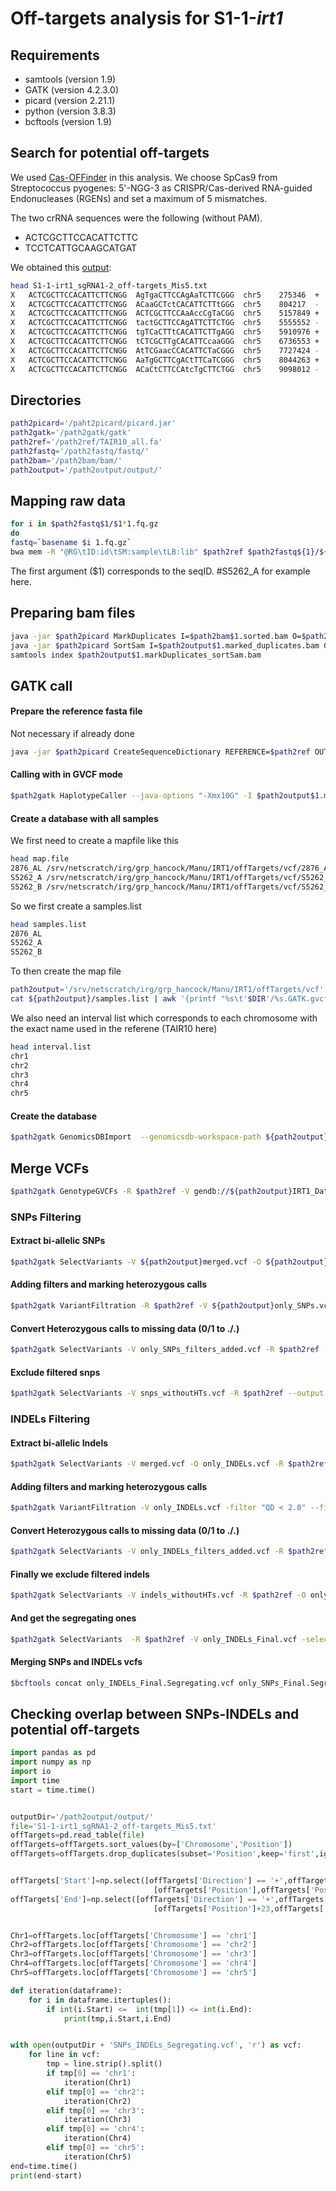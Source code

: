 # Off-targets analysis for S1-1-*irt1*

## Requirements

* samtools (version 1.9)
* GATK (version 4.2.3.0)
* picard (version 2.21.1)
* python (version 3.8.3)
* bcftools (version 1.9)

## Search for potential off-targets

We used [Cas-OFFinder](http://www.rgenome.net/cas-offinder/) in this analysis.
We choose SpCas9 from Streptococcus pyogenes: 5'-NGG-3 as CRISPR/Cas-derived RNA-guided Endonucleases (RGENs) and set a maximum of 5 mismatches. 

The two crRNA sequences were the following (without PAM).

* ACTCGCTTCCACATTCTTC
* TCCTCATTGCAAGCATGAT

We obtained this [output](S1-1-irt1_sgRNA1-2_off-targets_Mis5.txt):
```bash
head S1-1-irt1_sgRNA1-2_off-targets_Mis5.txt
X	ACTCGCTTCCACATTCTTCNGG	AgTgaCTTCCAgAaTCTTCGGG	chr5	275346	+	5	0
X	ACTCGCTTCCACATTCTTCNGG	ACaaGCTctCACATTCTTtGGG	chr5	804217	-	5	0
X	ACTCGCTTCCACATTCTTCNGG	ACTCGCTTCCAaAccCgTaCGG	chr5	5157849	+	5	0
X	ACTCGCTTCCACATTCTTCNGG	tactGCTTCCAgATTCTTCTGG	chr5	5555552	-	5	0
X	ACTCGCTTCCACATTCTTCNGG	tgTCaCTTtCACATTCTTgAGG	chr5	5910976	+	5	0
X	ACTCGCTTCCACATTCTTCNGG	tCTCGCTTgCACATTCcaaGGG	chr5	6736553	+	5	0
X	ACTCGCTTCCACATTCTTCNGG	AtTCGaacCCACATTCTaCGGG	chr5	7727424	-	5	0
X	ACTCGCTTCCACATTCTTCNGG	AaTgGCTTCgACtTTCaTCGGG	chr5	8044263	+	5	0
X	ACTCGCTTCCACATTCTTCNGG	ACaCtCTTCCAtcTgCTTCTGG	chr5	9098012	-	5	0
```

## Directories

```bash
path2picard='/paht2picard/picard.jar'
path2gatk='/path2gatk/gatk'
path2ref='/path2ref/TAIR10_all.fa'
path2fastq='/path2fastq/fastq/'
path2bam='/path2bam/bam/'
path2output='/path2output/output/'
```

## Mapping raw data

```bash
for i in $path2fastq$1/$1*1.fq.gz
do
fastq=`basename $i 1.fq.gz`
bwa mem -R "@RG\tID:id\tSM:sample\tLB:lib" $path2ref $path2fastq${1}/${fastq}'1.fq.gz' $path2fastq${1}/${fastq}'2.fq.gz' | samtools view -Sb | samtools sort -o $workingDir${1}/${1}.sorted.bam
```
The first argument ($1) corresponds to the seqID. #S5262_A for example here.

## Preparing bam files

```bash
java -jar $path2picard MarkDuplicates I=$path2bam$1.sorted.bam O=$path2output$1.marked_duplicates.bam M=$path2output$1.marked_dup_metrics.txt
java -jar $path2picard SortSam I=$path2output$1.marked_duplicates.bam O=$path2output$1.markDuplicates_sortSam.bam SORT_ORDER=coordinate
samtools index $path2output$1.markDuplicates_sortSam.bam
```

## GATK call

#### Prepare the reference fasta file

Not necessary if already done

```bash
java -jar $path2picard CreateSequenceDictionary REFERENCE=$path2ref OUTPUT=/srv/netscratch/irg/grp_hancock/Manu/BSA/TAIR10_all.dict
```

#### Calling with in GVCF mode

```bash
$path2gatk HaplotypeCaller --java-options "-Xmx10G" -I $path2output$1.markDuplicates_sortSam.bam -R $path2ref --emit-ref-confidence GVCF -O $path2output$1.GATK.gvcfMode.vcf
```

#### Create a database with all samples 

We first need to create a mapfile like this

```bash
head map.file
2876_AL	/srv/netscratch/irg/grp_hancock/Manu/IRT1/offTargets/vcf/2876_A.GATK.gvcfMode.vcf
S5262_A	/srv/netscratch/irg/grp_hancock/Manu/IRT1/offTargets/vcf/S5262_A.GATK.gvcfMode.vcf
S5262_B	/srv/netscratch/irg/grp_hancock/Manu/IRT1/offTargets/vcf/S5262_B.GATK.gvcfMode.vcf
```

So we first create a samples.list 

```bash
head samples.list
2876_AL
S5262_A
S5262_B
```

To then create the map file

```bash
path2output='/srv/netscratch/irg/grp_hancock/Manu/IRT1/offTargets/vcf'
cat ${path2output}/samples.list | awk '{printf "%s\t'$DIR'/%s.GATK.gvcfMode.vcf\n",$1,$1}' > map.file
```

We also need an interval list which corresponds to each chromosome with the exact name used in the referene (TAIR10 here)

```bash
head interval.list
chr1
chr2
chr3
chr4
chr5
```

#### Create the database

```bash
$path2gatk GenomicsDBImport  --genomicsdb-workspace-path ${path2output}IRT1_DatabaseName --sample-name-map ${path2output}map.file -L ${path2output}interval.list
```

## Merge VCFs
```bash
$path2gatk GenotypeGVCFs -R $path2ref -V gendb://${path2output}IRT1_DatabaseName -O ${path2output}merged.vcf
```

### SNPs Filtering

#### Extract bi-allelic SNPs

```bash
$path2gatk SelectVariants -V ${path2output}merged.vcf -O ${path2output}only_SNPs.vcf -R $path2ref --select-type-to-include SNP --restrict-alleles-to BIALLELIC
```

#### Adding filters and marking heterozygous calls
```bash
$path2gatk VariantFiltration -R $path2ref -V ${path2output}only_SNPs.vcf -filter "QD < 2.0" --filter-name "QD2" -filter "QUAL < 30.0" --filter-name "QUAL30" -filter "SOR > 3.0" --filter-name "SOR3"  -filter "FS > 60.0" --filter-name "FS60" -filter "MQ < 40.0" --filter-name "MQ40" -filter "MQRankSum < -12.5" --filter-name "MQRankSum-12.5" -filter "ReadPosRankSum < -8.0" --filter-name "ReadPosRankSum-8" --genotype-filter-expression "isHet == 1" --genotype-filter-name "isHetFilter" -O ${path2output}only_SNPs_filters_added.vcf 
```

#### Convert Heterozygous calls to missing data (0/1 to ./.)
```bash
$path2gatk SelectVariants -V only_SNPs_filters_added.vcf -R $path2ref -O snps_withoutHTs.vcf --set-filtered-gt-to-nocall 
```

#### Exclude filtered snps
```bash
$path2gatk SelectVariants -V snps_withoutHTs.vcf -R $path2ref --output only_SNPs_Final.vcf --exclude-filtered true --exclude-non-variants true
```

### INDELs Filtering

#### Extract bi-allelic Indels
```bash
$path2gatk SelectVariants -V merged.vcf -O only_INDELs.vcf -R $path2ref --select-type-to-include INDEL --restrict-alleles-to BIALLELIC
```

#### Adding filters and marking heterozygous calls
```bash
$path2gatk VariantFiltration -V only_INDELs.vcf -filter "QD < 2.0" --filter-name "QD2" -filter "QUAL < 30.0" --filter-name "QUAL30" -filter "FS > 200.0" --filter-name "FS200" -filter "ReadPosRankSum < -20.0" --filter-name "ReadPosRankSum-20" --genotype-filter-expression "isHet == 1" --genotype-filter-name "isHetFilter" -O only_INDELs_filters_added.vcf
```

#### Convert Heterozygous calls to missing data (0/1 to ./.)
```bash
$path2gatk SelectVariants -V only_INDELs_filters_added.vcf -R $path2ref -O indels_withoutHTs.vcf --set-filtered-gt-to-nocall
```

#### Finally we exclude filtered indels
```bash
$path2gatk SelectVariants -V indels_withoutHTs.vcf -R $path2ref -O only_INDELs_Final.vcf --exclude-filtered true --exclude-non-variants true

```
#### And get the segregating ones
```bash
$path2gatk SelectVariants  -R $path2ref -V only_INDELs_Final.vcf -select "AF < 1.0" -O only_INDELs_Final.Segregating.vcf
```

#### Merging SNPs and INDELs vcfs

```bash
$bcftools concat only_INDELs_Final.Segregating.vcf only_SNPs_Final.Segregating.vcf
```

## Checking overlap between SNPs-INDELs and potential off-targets

```python
import pandas as pd
import numpy as np
import io
import time
start = time.time()


outputDir='/path2output/output/'
file='S1-1-irt1_sgRNA1-2_off-targets_Mis5.txt'
offTargets=pd.read_table(file)
offTargets=offTargets.sort_values(by=['Chromosome','Position'])
offTargets=offTargets.drop_duplicates(subset='Position',keep='first',ignore_index=True)


offTargets['Start']=np.select([offTargets['Direction'] == '+',offTargets['Direction'] == '-'],
								[offTargets['Position'],offTargets['Position']-23])
offTargets['End']=np.select([offTargets['Direction'] == '+',offTargets['Direction'] == '-'],
								[offTargets['Position']+23,offTargets['Position']])


Chr1=offTargets.loc[offTargets['Chromosome'] == 'chr1']
Chr2=offTargets.loc[offTargets['Chromosome'] == 'chr2']
Chr3=offTargets.loc[offTargets['Chromosome'] == 'chr3']
Chr4=offTargets.loc[offTargets['Chromosome'] == 'chr4']
Chr5=offTargets.loc[offTargets['Chromosome'] == 'chr5']

def iteration(dataframe):
	for i in dataframe.itertuples():
		if int(i.Start) <=  int(tmp[1]) <= int(i.End):
			print(tmp,i.Start,i.End)


with open(outputDir + 'SNPs_INDELs_Segregating.vcf', 'r') as vcf:
	for line in vcf:
		tmp = line.strip().split()
		if tmp[0] == 'chr1':
			iteration(Chr1)
		elif tmp[0] == 'chr2':
			iteration(Chr2)
		elif tmp[0] == 'chr3':
			iteration(Chr3)
		elif tmp[0] == 'chr4':
			iteration(Chr4)
		elif tmp[0] == 'chr5':
			iteration(Chr5)
end=time.time()
print(end-start)
```











